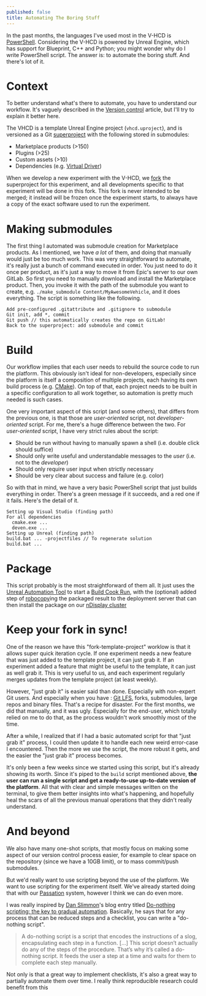 ```yaml
---
published: false
title: Automating The Boring Stuff
---
```

In the past months, the languages I've used most in the V-HCD is [PowerShell](https://en.wikipedia.org/wiki/PowerShell). Considering the V-HCD is powered by Unreal Engine, which has support for Blueprint, C++ and Python; you might wonder why do I write PowerShell script. The answer is: to automate the boring stuff. And there's lot of it.

# Context

To better understand what's there to automate, you have to understand our workflow. It's vaguely described in the [Version control](/version-control) article, but I'll try to explain it better here.

The VHCD is a template Unreal Engine project (`vhcd.uproject`), and is versioned as a Git [superproject](https://en.wikibooks.org/wiki/Git/Submodules_and_Superprojects) with the following stored in submodules:

* Marketplace products (>150)
* Plugins (>25)
* Custom assets (>10)
* Dependencies (e.g. [Virtual Driver](/virtual-driver))

When we develop a new experiment with the V-HCD, we [fork](https://docs.github.com/en/get-started/quickstart/fork-a-repo) the superproject for this experiment, and all developments specific to that experiment will be done in this fork. This fork is never intended to be merged; it instead will be frozen once the experiment starts, to always have a copy of the exact software used to run the experiment.

# Making submodules

The first thing I automated was submodule creation for Marketplace products. As I mentioned, we have *a lot* of them, and doing that manually would just be too much work. This was very straightforward to automate, it's really just a bunch of command executed in order. You just need to do it once per product, as it's just a way to move it from Epic's server to our own GitLab. So first you need to manually download and install the Marketplace product. Then, you invoke it with the path of the submodule you want to create, e.g. `./make_submodule Content/MyAwesomeVehicle`, and it does everything. The script is something like the following.

```
Add pre-configured .gitattribute and .gitignore to submodule
Git init, add *, commit
Git push // this automatically creates the repo on GitLab!
Back to the superproject: add submodule and commit
```

# Build

Our workflow implies that each user needs to rebuild the source code to run the platform. This obviously isn't ideal for non-developers, especially since the platform is itself a composition of multiple projects, each having its own build process (e.g. [CMake](https://en.wikipedia.org/wiki/CMake)). On top of that, each project needs to be built in a specific configuration to all work together, so automation is pretty much needed is such cases.

One very important aspect of this script (and some others), that differs from the previous one, is that those are *user-oriented* script, not *developer-oriented* script. For me, there's a huge difference between the two. For *user-oriented* script, I have very strict rules about the script:

* Should be run without having to manually spawn a shell (i.e. double click should suffice)
* Should only write useful and understandable messages to the *user* (i.e. not to the *developer*)
* Should only require user input when strictly necessary
* Should be very clear about success and failure (e.g. color)

So with that in mind, we have a very basic PowerShell script that just builds everything in order. There's a green message if it succeeds, and a red one if it fails. Here's the detail of it.

```
Setting up Visual Studio (finding path)
For all dependencies
  cmake.exe ...
  deven.exe ...
Setting up Unreal (finding path)
build.bat ... -projectfiles // To regenerate solution
build.bat ...
```

# Package

This script probably is the most straightforward of them all. It just uses the [Unreal Automation Tool](https://docs.unrealengine.com/4.26/en-US/ProductionPipelines/BuildTools/AutomationTool/) to start a [Build Cook Run](https://docs.unrealengine.com/4.26/en-US/SharingAndReleasing/Deployment/BuildOperations/), with the (optional) added step of [robocopy](https://en.wikipedia.org/wiki/Robocopy)ing the packaged result to the deployment server that can then install the package on our [nDisplay cluster](ndisplay/)

# Keep your fork in sync!

One of the reason we have this "fork-template-project" worklow is that it allows super quick iteration cycle. If one experiment needs a new feature that was just added to the template project, it can just grab it. If an experiment added a feature that might be useful to the template, it can just as well grab it. This is very useful to us, and each experiment regularly merges updates from the template project (at least weekly).

However, "just grab it" is easier said than done. Especially with non-expert Git users. And especially when you have : [Git LFS](https://git-lfs.github.com/), forks, submodules, large repos and binary files. That's a recipe for disaster. For the first months, we did that manually, and it was ugly. Especially for the end-user, which totally relied on me to do that, as the process wouldn't work smoothly most of the time.

After a while, I realized that if I had a basic automated script for that "just grab it" process, I could then update it to handle each new weird error-case I encountered. Then the more we use the script, the more robust it gets, and the easier the "just grab it" process becomes.

It's only been a few weeks since we started using this script, but it's already showing its worth. Since it's piped to the `build` script mentioned above, **the user can run a single script and get a ready-to-use up-to-date version of the platform**. All that with clear and simple messages written on the terminal, to give them better insights into what's happening, and hopefully heal the scars of all the previous manual operations that they didn't really understand.

# And beyond

We also have many one-shot scripts, that mostly focus on making some aspect of our version control process easier, for example to clear space on the repository (since we have a 10GB limit), or to mass commit/push submodules.

But we'd really want to use scripting beyond the use of the platform. We want to use scripting for the experiment itself. We've already started doing that with our [Passation](/scenarios#beyond-scenarios-passation) system, however I think we can do even more.

I was really inspired by [Dan Slimmon](https://blog.danslimmon.com/)'s blog entry titled [Do-nothing scripting: the key to gradual automation](https://blog.danslimmon.com/2019/07/15/do-nothing-scripting-the-key-to-gradual-automation/). Basically, he says that for any process that can be reduced steps and a checklist, you can write a "do-nothing script".

> A do-nothing script is a script that encodes the instructions of a slog, encapsulating each step in a function. [...] This script doesn’t actually do any of the steps of the procedure. That’s why it’s called a do-nothing script. It feeds the user a step at a time and waits for them to complete each step manually.

Not only is that a great way to implement checklists, it's also a great way to partially automate them over time. I really think reproducible research could benefit from this